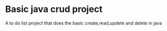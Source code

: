 # Basic java crud project
 A to do list project that does the basic create,read,updete and delete in java 
